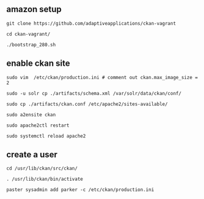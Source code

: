 ## amazon setup
``git clone https://github.com/adaptiveapplications/ckan-vagrant``

``cd ckan-vagrant/``

``./bootstrap_280.sh``

## enable ckan site
``sudo vim  /etc/ckan/production.ini # comment out ckan.max_image_size = 2``

``sudo -u solr cp ./artifacts/schema.xml /var/solr/data/ckan/conf/``

``sudo cp ./artifacts/ckan.conf /etc/apache2/sites-available/``

``sudo a2ensite ckan``

``sudo apache2ctl restart``

``sudo systemctl reload apache2``

## create a user
``cd /usr/lib/ckan/src/ckan/``

``. /usr/lib/ckan/bin/activate``

``paster sysadmin add parker -c /etc/ckan/production.ini``